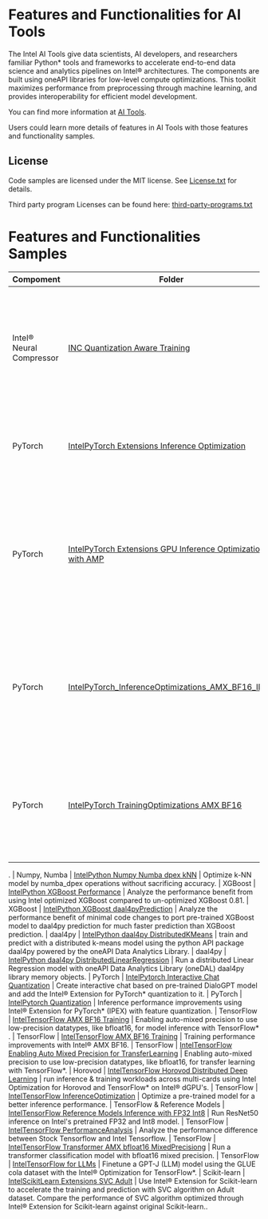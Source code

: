 # Features and Functionalities for AI Tools

The Intel AI Tools give data scientists, AI developers, and researchers familiar Python* tools and frameworks to accelerate end-to-end data science and analytics pipelines on Intel® architectures. The components are built using oneAPI libraries for low-level compute optimizations. This toolkit maximizes performance from preprocessing through machine learning, and provides interoperability for efficient model development.

You can find more information at [ AI Tools](https://software.intel.com/content/www/us/en/develop/tools/oneapi/ai-analytics-toolkit.html).

Users could learn more details of features in AI Tools with those features and functionality samples.

## License
Code samples are licensed under the MIT license. See
[License.txt](https://github.com/oneapi-src/oneAPI-samples/blob/master/License.txt) for details.

Third party program Licenses can be found here: [third-party-programs.txt](https://github.com/oneapi-src/oneAPI-samples/blob/master/third-party-programs.txt)

# Features and Functionalities Samples

| Compoment      | Folder                                             | Description
| --------- | ------------------------------------------------ | -
| Intel® Neural Compressor | [INC Quantization Aware Training](INC_QuantizationAwareTraining_TextClassification)                     | fine-tune BERT tiny model for emotion classification task using Quantization Aware Training (QAT) from Intel® Neural Compressor.
| PyTorch | [IntelPyTorch Extensions Inference Optimization](IntelPyTorch_Extensions_Inference_Optimization)   | Applying IPEX Optimizations to a PyTorch workload to gain performance boost.
| PyTorch | [IntelPyTorch Extensions GPU Inference Optimization with AMP](IntelPyTorch_GPU_InferenceOptimization_with_AMP)   | use PyTorch ResNet50 model transfer learning and inference using the CIFAR10 dataset on Intel discrete GPU with Intel® Extension for PyTorch*
| PyTorch | [IntelPyTorch_InferenceOptimizations_AMX_BF16_INT8](IntelPyTorch_InferenceOptimizations_AMX_BF16_INT8)   | Analyze inference performance improvements using Intel® Extension for PyTorch with Advanced Matrix Extensions Bfloat16 and Integer8
| PyTorch | [IntelPyTorch TrainingOptimizations AMX BF16](IntelPyTorch_TrainingOptimizations_AMX_BF16)   | Analyze training performance improvements using Intel® Extension for PyTorch with Advanced Matrix Extensions Bfloat16.
.
| Numpy, Numba | [IntelPython Numpy Numba dpex kNN](IntelPython_Numpy_Numba_dpex_kNN)   | Optimize k-NN model by numba_dpex operations without sacrificing accuracy.
| XGBoost | [IntelPython XGBoost Performance](IntelPython_XGBoost_Performance) |  Analyze the performance benefit from using Intel optimized XGBoost compared to un-optimized XGBoost 0.81.
| XGBoost | [IntelPython XGBoost daal4pyPrediction](IntelPython_XGBoost_daal4pyPrediction) |  Analyze the performance benefit of minimal code changes to port pre-trained XGBoost model to daal4py prediction for much faster prediction than XGBoost prediction.
| daal4py | [IntelPython daal4py DistributedKMeans](IntelPython_daal4py_DistributedKMeans)    | train and predict with a distributed k-means model using the python API package daal4py powered by the oneAPI Data Analytics Library.
| daal4py | [IntelPython daal4py DistributedLinearRegression](IntelPython_daal4py_DistributedLinearRegression)    | Run a distributed Linear Regression model with oneAPI Data Analytics Library (oneDAL) daal4py library memory objects.
| PyTorch | [IntelPytorch Interactive Chat Quantization](IntelPytorch_Interactive_Chat_Quantization)   | Create interactive chat based on pre-trained DialoGPT model and add the Intel® Extension for PyTorch* quantization to it.
| PyTorch | [IntelPytorch Quantization](IntelPytorch_Quantization)   | Inference performance improvements using Intel® Extension for PyTorch* (IPEX) with feature quantization.
| TensorFlow | [IntelTensorFlow AMX BF16 Training](IntelTensorFlow_AMX_BF16_Inference) | Enabling auto-mixed precision to use low-precision datatypes, like bfloat16, for model inference with TensorFlow* .
| TensorFlow | [IntelTensorFlow AMX BF16 Training](IntelTensorFlow_AMX_BF16_Training) | Training performance improvements with Intel® AMX BF16.
| TensorFlow | [IntelTensorFlow Enabling Auto Mixed Precision for TransferLearning](IntelTensorFlow_Enabling_Auto_Mixed_Precision_for_TransferLearning) | Enabling auto-mixed precision to use low-precision datatypes, like bfloat16, for transfer learning with TensorFlow*.
| Horovod | [IntelTensorFlow Horovod Distributed Deep Learning](IntelTensorFlow_Horovod_Distributed_Deep_Learning) | run inference & training workloads across multi-cards using Intel Optimization for Horovod and TensorFlow* on Intel® dGPU's.
| TensorFlow | [IntelTensorFlow InferenceOptimization](IntelTensorFlow_InferenceOptimization) |  Optimize a pre-trained model for a better inference performance.
| TensorFlow & Reference Models | [IntelTensorFlow Reference Models Inference with FP32 Int8](IntelTensorFlow_ModelZoo_Inference_with_FP32_Int8)               | Run ResNet50 inference on Intel's pretrained FP32 and Int8 model.
| TensorFlow | [IntelTensorFlow PerformanceAnalysis](IntelTensorFlow_PerformanceAnalysis) | Analyze the performance difference between Stock Tensorflow and Intel Tensorflow.
| TensorFlow | [IntelTensorFlow Transformer AMX bfloat16 MixedPrecisiong](IntelTensorFlow_Transformer_AMX_bfloat16_MixedPrecision) | Run a transformer classification model with bfloat16 mixed precision.
| TensorFlow | [IntelTensorFlow for LLMs](IntelTensorFlow_for_LLMs) | Finetune a GPT-J (LLM) model using the GLUE cola dataset with the Intel® Optimization for TensorFlow*.
| Scikit-learn | [IntelScikitLearn Extensions SVC Adult](IntelScikitLearn_Extensions_SVC_Adult)   | Use Intel® Extension for Scikit-learn to accelerate the training and prediction with SVC algorithm on Adult dataset. Compare the performance of SVC algorithm optimized through Intel® Extension for Scikit-learn against original Scikit-learn..


